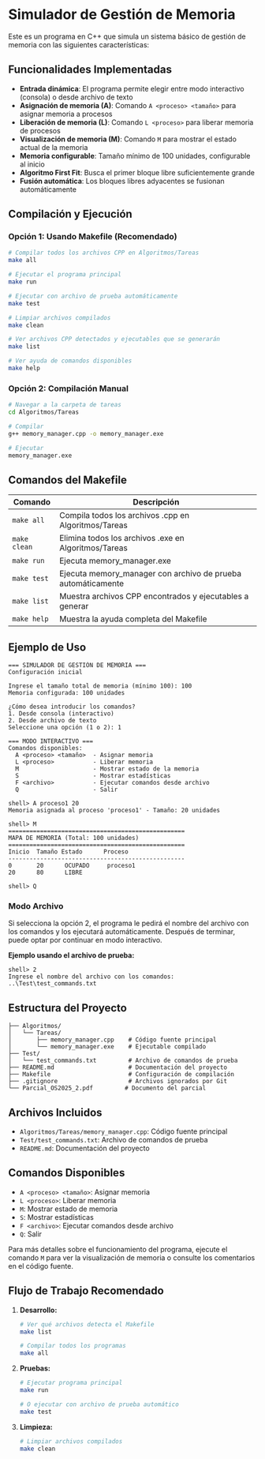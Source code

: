 # Simulador de Gestión de Memoria

Este es un programa en C++ que simula un sistema básico de gestión de memoria con las siguientes características:

## Funcionalidades Implementadas

- **Entrada dinámica**: El programa permite elegir entre modo interactivo (consola) o desde archivo de texto
- **Asignación de memoria (A)**: Comando `A <proceso> <tamaño>` para asignar memoria a procesos
- **Liberación de memoria (L)**: Comando `L <proceso>` para liberar memoria de procesos
- **Visualización de memoria (M)**: Comando `M` para mostrar el estado actual de la memoria
- **Memoria configurable**: Tamaño mínimo de 100 unidades, configurable al inicio
- **Algoritmo First Fit**: Busca el primer bloque libre suficientemente grande
- **Fusión automática**: Los bloques libres adyacentes se fusionan automáticamente

## Compilación y Ejecución

### Opción 1: Usando Makefile (Recomendado)
```bash
# Compilar todos los archivos CPP en Algoritmos/Tareas
make all

# Ejecutar el programa principal
make run

# Ejecutar con archivo de prueba automáticamente
make test

# Limpiar archivos compilados
make clean

# Ver archivos CPP detectados y ejecutables que se generarán
make list

# Ver ayuda de comandos disponibles
make help
```

### Opción 2: Compilación Manual
```bash
# Navegar a la carpeta de tareas
cd Algoritmos/Tareas

# Compilar
g++ memory_manager.cpp -o memory_manager.exe

# Ejecutar
memory_manager.exe
```

## Comandos del Makefile

| Comando | Descripción |
|---------|-------------|
| `make all` | Compila todos los archivos .cpp en Algoritmos/Tareas |
| `make clean` | Elimina todos los archivos .exe en Algoritmos/Tareas |
| `make run` | Ejecuta memory_manager.exe |
| `make test` | Ejecuta memory_manager con archivo de prueba automáticamente |
| `make list` | Muestra archivos CPP encontrados y ejecutables a generar |
| `make help` | Muestra la ayuda completa del Makefile |

## Ejemplo de Uso

```
=== SIMULADOR DE GESTIÓN DE MEMORIA ===
Configuración inicial

Ingrese el tamaño total de memoria (mínimo 100): 100
Memoria configurada: 100 unidades

¿Cómo desea introducir los comandos?
1. Desde consola (interactivo)
2. Desde archivo de texto
Seleccione una opción (1 o 2): 1

=== MODO INTERACTIVO ===
Comandos disponibles:
  A <proceso> <tamaño>  - Asignar memoria
  L <proceso>           - Liberar memoria
  M                     - Mostrar estado de la memoria
  S                     - Mostrar estadísticas
  F <archivo>           - Ejecutar comandos desde archivo
  Q                     - Salir

shell> A proceso1 20
Memoria asignada al proceso 'proceso1' - Tamaño: 20 unidades

shell> M
==================================================
MAPA DE MEMORIA (Total: 100 unidades)
==================================================
Inicio  Tamaño Estado      Proceso
--------------------------------------------------
0       20      OCUPADO     proceso1
20      80      LIBRE

shell> Q
```

### Modo Archivo
Si selecciona la opción 2, el programa le pedirá el nombre del archivo con los comandos y los ejecutará automáticamente. Después de terminar, puede optar por continuar en modo interactivo.

**Ejemplo usando el archivo de prueba:**
```
shell> 2
Ingrese el nombre del archivo con los comandos: ..\Test\test_commands.txt
```

## Estructura del Proyecto

```
├── Algoritmos/
│   └── Tareas/
│       ├── memory_manager.cpp    # Código fuente principal
│       └── memory_manager.exe    # Ejecutable compilado
├── Test/
│   └── test_commands.txt         # Archivo de comandos de prueba
├── README.md                     # Documentación del proyecto
├── Makefile                      # Configuración de compilación
├── .gitignore                    # Archivos ignorados por Git
└── Parcial_OS2025_2.pdf         # Documento del parcial
```

## Archivos Incluidos

- `Algoritmos/Tareas/memory_manager.cpp`: Código fuente principal
- `Test/test_commands.txt`: Archivo de comandos de prueba
- `README.md`: Documentación del proyecto

## Comandos Disponibles

- `A <proceso> <tamaño>`: Asignar memoria
- `L <proceso>`: Liberar memoria
- `M`: Mostrar estado de memoria
- `S`: Mostrar estadísticas
- `F <archivo>`: Ejecutar comandos desde archivo
- `Q`: Salir

Para más detalles sobre el funcionamiento del programa, ejecute el comando `M` para ver la visualización de memoria o consulte los comentarios en el código fuente.

## Flujo de Trabajo Recomendado

1. **Desarrollo:**
   ```bash
   # Ver qué archivos detecta el Makefile
   make list
   
   # Compilar todos los programas
   make all
   ```

2. **Pruebas:**
   ```bash
   # Ejecutar programa principal
   make run
   
   # O ejecutar con archivo de prueba automático
   make test
   ```

3. **Limpieza:**
   ```bash
   # Limpiar archivos compilados
   make clean
   ```